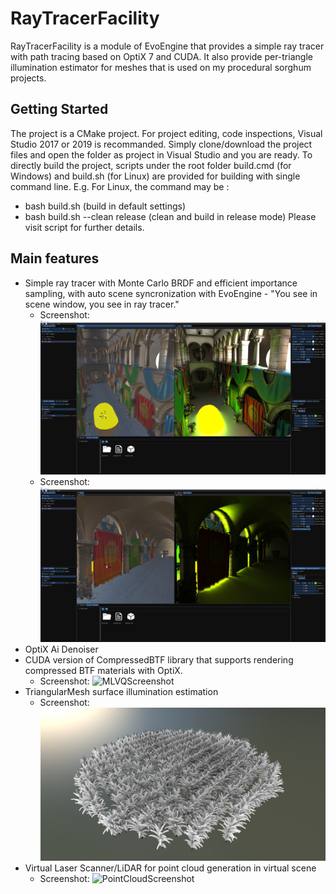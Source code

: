 # RayTracerFacility
RayTracerFacility is a module of EvoEngine that provides a simple ray tracer with path tracing based on OptiX 7 and CUDA. It also provide per-triangle illumination estimator for meshes that is used on my procedural sorghum projects.

## Getting Started
The project is a CMake project. For project editing, code inspections, Visual Studio 2017 or 2019 is recommanded. Simply clone/download the project files and open the folder as project in Visual Studio and you are ready.
To directly build the project, scripts under the root folder build.cmd (for Windows) and build.sh (for Linux) are provided for building with single command line.
E.g. For Linux, the command may be :
 - bash build.sh (build in default settings)
 - bash build.sh --clean release (clean and build in release mode)
Please visit script for further details.
## Main features
 - Simple ray tracer with Monte Carlo BRDF and efficient importance sampling, with auto scene syncronization with EvoEngine - "You see in scene window, you see in ray tracer."
   - Screenshot: ![RayTracerScreenshot](/Resources/GitHub/BRDF.png?raw=true "BRDFScreenshot")
   - Screenshot: ![IndirectLightingScreenshot](/Resources/GitHub/IndirectLighting.png?raw=true "IndirectLightingScreenshot")
 - OptiX Ai Denoiser
 - CUDA version of CompressedBTF library that supports rendering compressed BTF materials with OptiX.
   - Screenshot: ![MLVQScreenshot](/Resources/GitHub/CompressedBTF.png?raw=true "MLVQScreenshot")
 - TriangularMesh surface illumination estimation
   - Screenshot: ![IlluminationScreenshot](/Resources/GitHub/Illumination.png?raw=true "IlluminationScreenshot")
 - Virtual Laser Scanner/LiDAR for point cloud generation in virtual scene 
   - Screenshot: ![PointCloudScreenshot](/Resources/GitHub/VirtualScan.png?raw=true "PointCloudScreenshot")
